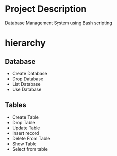 # Project Description
Database Management System using Bash scripting

# hierarchy

## Database
- Create Database
- Drop Database
- List Database
- Use Database

## Tables
- Create Table
- Drop Table
- Update Table
- Insert record
- Delete From Table
- Show Table
- Select from table